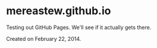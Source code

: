mereastew.github.io
===================

Testing out GitHub Pages. We'll see if it actually gets there. 

Created on February 22, 2014.
